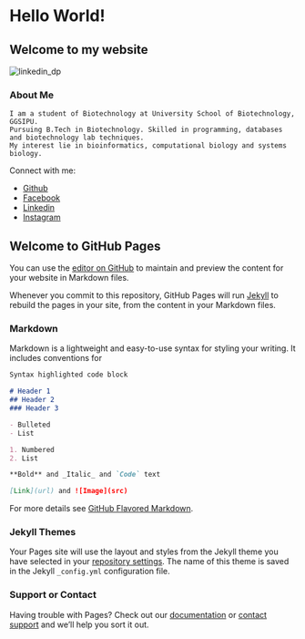 # Hello World!
## Welcome to my website
![linkedin_dp](https://user-images.githubusercontent.com/67918522/104702652-51fb2580-573c-11eb-92a6-13598cd29d12.png)

### About Me
    I am a student of Biotechnology at University School of Biotechnology, GGSIPU.
    Pursuing B.Tech in Biotechnology. Skilled in programming, databases and biotechnology lab techniques.
    My interest lie in bioinformatics, computational biology and systems  biology.

Connect with me:
- [Github](https://github.com/Chandan-Shringi)
- [Facebook](http://facebook.com/chandan.shringi.7)
- [Linkedin](https://linkedin.com/in/c-shringi)
- [Instagram](https://instagram.com/chandan_shringi?igshid=83zjw5usx0yd)

## Welcome to GitHub Pages

You can use the [editor on GitHub](https://github.com/Chandan-Shringi/chandan-shringi.github.io/edit/main/index.md) to maintain and preview the content for your website in Markdown files.

Whenever you commit to this repository, GitHub Pages will run [Jekyll](https://jekyllrb.com/) to rebuild the pages in your site, from the content in your Markdown files.

### Markdown

Markdown is a lightweight and easy-to-use syntax for styling your writing. It includes conventions for

```markdown
Syntax highlighted code block

# Header 1
## Header 2
### Header 3

- Bulleted
- List

1. Numbered
2. List

**Bold** and _Italic_ and `Code` text

[Link](url) and ![Image](src)
```

For more details see [GitHub Flavored Markdown](https://guides.github.com/features/mastering-markdown/).

### Jekyll Themes

Your Pages site will use the layout and styles from the Jekyll theme you have selected in your [repository settings](https://github.com/Chandan-Shringi/chandan-shringi.github.io/settings). The name of this theme is saved in the Jekyll `_config.yml` configuration file.

### Support or Contact

Having trouble with Pages? Check out our [documentation](https://docs.github.com/categories/github-pages-basics/) or [contact support](https://github.com/contact) and we’ll help you sort it out.
